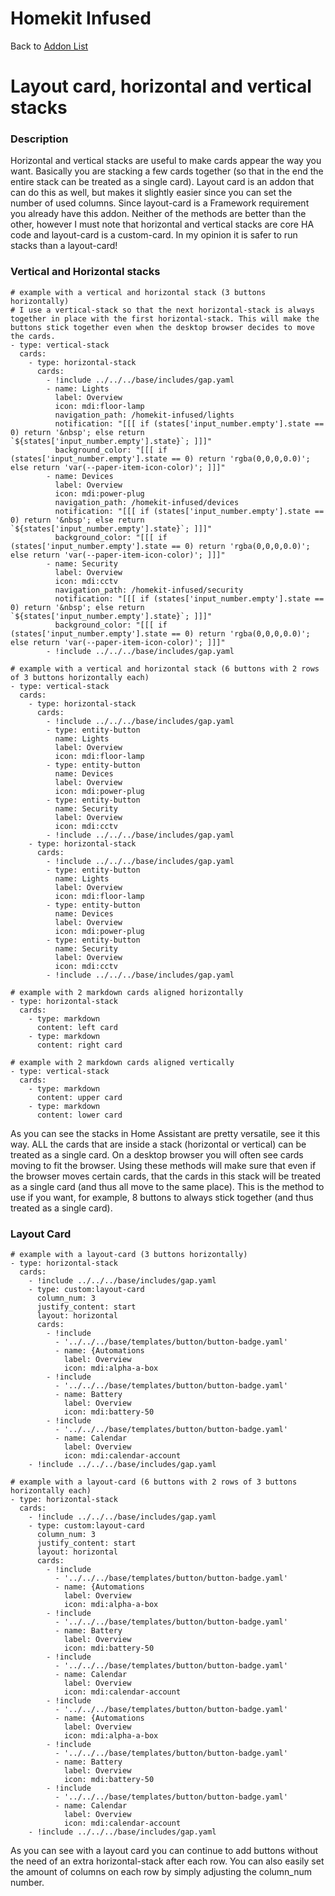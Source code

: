 # Homekit Infused

Back to [Addon List](../addon_list.md)

# Layout card, horizontal and vertical stacks

### Description
Horizontal and vertical stacks are useful to make cards appear the way you want. Basically you are stacking a few cards together (so that in the end the entire stack can be treated as a single card).
Layout card is an addon that can do this as well, but makes it slightly easier since you can set the number of used columns. Since layout-card is a Framework requirement you already have this addon.
Neither of the methods are better than the other, however I must note that horizontal and vertical stacks are core HA code and layout-card is a custom-card. In my opinion it is safer to run stacks than a layout-card!

### Vertical and Horizontal stacks
```
# example with a vertical and horizontal stack (3 buttons horizontally)
# I use a vertical-stack so that the next horizontal-stack is always together in place with the first horizontal-stack. This will make the buttons stick together even when the desktop browser decides to move the cards.
- type: vertical-stack
  cards:
    - type: horizontal-stack
      cards:
        - !include ../../../base/includes/gap.yaml
        - name: Lights
          label: Overview
          icon: mdi:floor-lamp
          navigation_path: /homekit-infused/lights
          notification: "[[[ if (states['input_number.empty'].state == 0) return '&nbsp'; else return `${states['input_number.empty'].state}`; ]]]"
          background_color: "[[[ if (states['input_number.empty'].state == 0) return 'rgba(0,0,0,0.0)'; else return 'var(--paper-item-icon-color)'; ]]]"  
        - name: Devices
          label: Overview
          icon: mdi:power-plug
          navigation_path: /homekit-infused/devices
          notification: "[[[ if (states['input_number.empty'].state == 0) return '&nbsp'; else return `${states['input_number.empty'].state}`; ]]]"
          background_color: "[[[ if (states['input_number.empty'].state == 0) return 'rgba(0,0,0,0.0)'; else return 'var(--paper-item-icon-color)'; ]]]" 
        - name: Security
          label: Overview
          icon: mdi:cctv
          navigation_path: /homekit-infused/security
          notification: "[[[ if (states['input_number.empty'].state == 0) return '&nbsp'; else return `${states['input_number.empty'].state}`; ]]]"
          background_color: "[[[ if (states['input_number.empty'].state == 0) return 'rgba(0,0,0,0.0)'; else return 'var(--paper-item-icon-color)'; ]]]"  
        - !include ../../../base/includes/gap.yaml
```
```
# example with a vertical and horizontal stack (6 buttons with 2 rows of 3 buttons horizontally each)
- type: vertical-stack
  cards:
    - type: horizontal-stack
      cards:
        - !include ../../../base/includes/gap.yaml
        - type: entity-button
          name: Lights
          label: Overview
          icon: mdi:floor-lamp 
        - type: entity-button
          name: Devices
          label: Overview
          icon: mdi:power-plug
        - type: entity-button
          name: Security
          label: Overview
          icon: mdi:cctv
        - !include ../../../base/includes/gap.yaml
    - type: horizontal-stack
      cards:
        - !include ../../../base/includes/gap.yaml
        - type: entity-button
          name: Lights
          label: Overview
          icon: mdi:floor-lamp
        - type: entity-button
          name: Devices
          label: Overview
          icon: mdi:power-plug
        - type: entity-button
          name: Security
          label: Overview
          icon: mdi:cctv
        - !include ../../../base/includes/gap.yaml
```
```
# example with 2 markdown cards aligned horizontally
- type: horizontal-stack
  cards:
    - type: markdown
      content: left card
    - type: markdown
      content: right card
```
```
# example with 2 markdown cards aligned vertically
- type: vertical-stack
  cards:
    - type: markdown
      content: upper card
    - type: markdown
      content: lower card
```
As you can see the stacks in Home Assistant are pretty versatile, see it this way. ALL the cards that are inside a stack (horizontal or vertical) can be treated as a single card. On a desktop browser you will often see cards moving to fit the browser. Using these methods will make sure that even if the browser moves certain cards, that the cards in this stack will be treated as a single card (and thus all move to the same place). This is the method to use if you want, for example, 8 buttons to always stick together (and thus treated as a single card).

### Layout Card
```
# example with a layout-card (3 buttons horizontally)
- type: horizontal-stack
  cards:
    - !include ../../../base/includes/gap.yaml
    - type: custom:layout-card
      column_num: 3
      justify_content: start
      layout: horizontal
      cards:
        - !include
          - '../../../base/templates/button/button-badge.yaml'
          - name: {Automations
            label: Overview
            icon: mdi:alpha-a-box 
        - !include
          - '../../../base/templates/button/button-badge.yaml'
          - name: Battery
            label: Overview
            icon: mdi:battery-50
        - !include
          - '../../../base/templates/button/button-badge.yaml'
          - name: Calendar
            label: Overview
            icon: mdi:calendar-account     
    - !include ../../../base/includes/gap.yaml
```
```
# example with a layout-card (6 buttons with 2 rows of 3 buttons horizontally each)
- type: horizontal-stack
  cards:
    - !include ../../../base/includes/gap.yaml
    - type: custom:layout-card
      column_num: 3
      justify_content: start
      layout: horizontal
      cards:
        - !include
          - '../../../base/templates/button/button-badge.yaml'
          - name: {Automations
            label: Overview
            icon: mdi:alpha-a-box
        - !include
          - '../../../base/templates/button/button-badge.yaml'
          - name: Battery
            label: Overview
            icon: mdi:battery-50
        - !include
          - '../../../base/templates/button/button-badge.yaml'
          - name: Calendar
            label: Overview
            icon: mdi:calendar-account
        - !include
          - '../../../base/templates/button/button-badge.yaml'
          - name: {Automations
            label: Overview
            icon: mdi:alpha-a-box 
        - !include
          - '../../../base/templates/button/button-badge.yaml'
          - name: Battery
            label: Overview
            icon: mdi:battery-50
        - !include
          - '../../../base/templates/button/button-badge.yaml'
          - name: Calendar
            label: Overview
            icon: mdi:calendar-account
    - !include ../../../base/includes/gap.yaml
```

As you can see with a layout card you can continue to add buttons without the need of an extra horizontal-stack after each row. You can also easily set the amount of columns on each row by simply adjusting the column_num number.